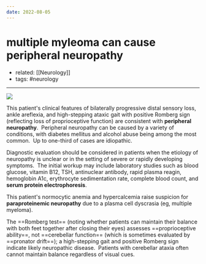 ```yaml
---
date: 2022-08-05
---
```


# multiple myleoma can cause peripheral neuropathy

- related: [[Neurology]]
- tags: #neurology
---

![](https://photos.thisispiggy.com/file/wikiFiles/20220805105418.png)

This patient's clinical features of bilaterally progressive distal sensory loss, ankle areflexia, and high-stepping ataxic gait with positive Romberg sign (reflecting loss of proprioceptive function) are consistent with **peripheral neuropathy**.  Peripheral neuropathy can be caused by a variety of conditions, with diabetes mellitus and alcohol abuse being among the most common.  Up to one-third of cases are idiopathic.

Diagnostic evaluation should be considered in patients when the etiology of neuropathy is unclear or in the setting of severe or rapidly developing symptoms.  The initial workup may include laboratory studies such as blood glucose, vitamin B12, TSH, antinuclear antibody, rapid plasma reagin, hemoglobin A1c, erythrocyte sedimentation rate, complete blood count, and **serum protein electrophoresis**.

This patient's normocytic anemia and hypercalcemia raise suspicion for **paraproteinemic neuropathy** due to a plasma cell dyscrasia (eg, multiple myeloma).

The ==Romberg test== (noting whether patients can maintain their balance with both feet together after closing their eyes) assesses ==proprioceptive ability==, not ==cerebellar function== (which is sometimes evaluated by ==pronator drift==); a high-stepping gait and positive Romberg sign indicate likely neuropathic disease.  Patients with cerebellar ataxia often cannot maintain balance regardless of visual cues.
